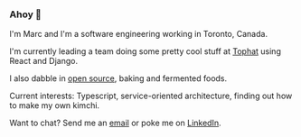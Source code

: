 ### Ahoy :wave:

I'm Marc and I'm a software engineering working in Toronto, Canada.

I'm currently leading a team doing some pretty cool stuff at [Tophat](https://tophat.com/company/work-with-us/) using React and Django.

I also dabble in [open source](https://github.com/tophat/), baking and fermented foods.

Current interests: Typescript, service-oriented architecture, finding out how to make my own kimchi.

Want to chat? Send me an [email](mailto:mcat@riseup.net) or poke me on [LinkedIn](https://www.linkedin.com/in/marccataford/).
<!--
**mcataford/mcataford** is a ✨ _special_ ✨ repository because its `README.md` (this file) appears on your GitHub profile.

Here are some ideas to get you started:

- 🔭 I’m currently working on ...
- 🌱 I’m currently learning ...
- 👯 I’m looking to collaborate on ...
- 🤔 I’m looking for help with ...
- 💬 Ask me about ...
- 📫 How to reach me: ...
- 😄 Pronouns: ...
- ⚡ Fun fact: ...
-->
